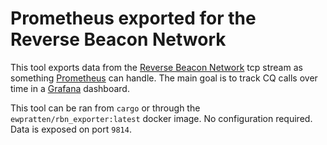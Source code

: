 # Prometheus exported for the Reverse Beacon Network

This tool exports data from the [Reverse Beacon Network](http://reversebeacon.net/) tcp stream as something [Prometheus](https://prometheus.io/) can handle. The main goal is to track CQ calls over time in a [Grafana](https://grafana.com/) dashboard.

This tool can be ran from `cargo` or through the `ewpratten/rbn_exporter:latest` docker image. No configuration required. Data is exposed on port `9814`.